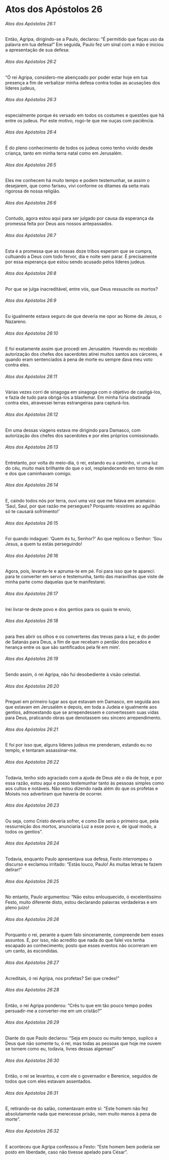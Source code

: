 # Atos dos Apóstolos 26

###### Atos dos Apóstolos 26:1

Então, Agripa, dirigindo-se a Paulo, declarou: “É permitido que faças uso da palavra em tua defesa!” Em seguida, Paulo fez um sinal com a mão e iniciou a apresentação de sua defesa:

###### Atos dos Apóstolos 26:2

“Ó rei Agripa, considero-me abençoado por poder estar hoje em tua presença a fim de verbalizar minha defesa contra todas as acusações dos líderes judeus,

###### Atos dos Apóstolos 26:3

especialmente porque és versado em todos os costumes e questões que há entre os judeus. Por este motivo, rogo-te que me ouças com paciência.

###### Atos dos Apóstolos 26:4

É do pleno conhecimento de todos os judeus como tenho vivido desde criança, tanto em minha terra natal como em Jerusalém.

###### Atos dos Apóstolos 26:5

Eles me conhecem há muito tempo e podem testemunhar, se assim o desejarem, que como fariseu, vivi conforme os ditames da seita mais rigorosa de nossa religião.

###### Atos dos Apóstolos 26:6

Contudo, agora estou aqui para ser julgado por causa da esperança da promessa feita por Deus aos nossos antepassados.

###### Atos dos Apóstolos 26:7

Esta é a promessa que as nossas doze tribos esperam que se cumpra, cultuando a Deus com todo fervor, dia e noite sem parar. É precisamente por essa esperança que estou sendo acusado pelos líderes judeus.

###### Atos dos Apóstolos 26:8

Por que se julga inacreditável, entre vós, que Deus ressuscite os mortos?

###### Atos dos Apóstolos 26:9

Eu igualmente estava seguro de que deveria me opor ao Nome de Jesus, o Nazareno.

###### Atos dos Apóstolos 26:10

E foi exatamente assim que procedi em Jerusalém. Havendo eu recebido autorização dos chefes dos sacerdotes atirei muitos santos aos cárceres, e quando eram sentenciados à pena de morte eu sempre dava meu voto contra eles.

###### Atos dos Apóstolos 26:11

Várias vezes corri de sinagoga em sinagoga com o objetivo de castigá-los, e fazia de tudo para obrigá-los a blasfemar. Em minha fúria obstinada contra eles, atravessei terras estrangeiras para capturá-los.

###### Atos dos Apóstolos 26:12

Em uma dessas viagens estava me dirigindo para Damasco, com autorização dos chefes dos sacerdotes e por eles próprios comissionado.

###### Atos dos Apóstolos 26:13

Entretanto, por volta do meio-dia, ó rei, estando eu a caminho, vi uma luz do céu, muito mais brilhante do que o sol, resplandecendo em torno de mim e dos que caminhavam comigo.

###### Atos dos Apóstolos 26:14

E, caindo todos nós por terra, ouvi uma voz que me falava em aramaico: ‘Saul, Saul, por que razão me persegues? Porquanto resistires ao aguilhão só te causará sofrimento!’

###### Atos dos Apóstolos 26:15

Foi quando indaguei: ‘Quem és tu, Senhor?’ Ao que replicou o Senhor: ‘Sou Jesus, a quem tu estás perseguindo!

###### Atos dos Apóstolos 26:16

Agora, pois, levanta-te e apruma-te em pé. Foi para isso que te apareci: para te converter em servo e testemunha, tanto das maravilhas que viste de minha parte como daquelas que te manifestarei.

###### Atos dos Apóstolos 26:17

Irei livrar-te deste povo e dos gentios para os quais te envio,

###### Atos dos Apóstolos 26:18

para lhes abrir os olhos e os converteres das trevas para a luz, e do poder de Satanás para Deus, a fim de que recebam o perdão dos pecados e herança entre os que são santificados pela fé em mim’.

###### Atos dos Apóstolos 26:19

Sendo assim, ó rei Agripa, não fui desobediente à visão celestial.

###### Atos dos Apóstolos 26:20

Preguei em primeiro lugar aos que estavam em Damasco, em seguida aos que estavam em Jerusalém e depois, em toda a Judeia e igualmente aos gentios, admoestando que se arrependessem e convertessem suas vidas para Deus, praticando obras que denotassem seu sincero arrependimento.

###### Atos dos Apóstolos 26:21

E foi por isso que, alguns líderes judeus me prenderam, estando eu no templo, e tentaram assassinar-me.

###### Atos dos Apóstolos 26:22

Todavia, tenho sido agraciado com a ajuda de Deus até o dia de hoje, e por essa razão, estou aqui e posso testemunhar tanto às pessoas simples como aos cultos e notáveis. Não estou dizendo nada além do que os profetas e Moisés nos advertiram que haveria de ocorrer.

###### Atos dos Apóstolos 26:23

Ou seja, como Cristo deveria sofrer, e como Ele seria o primeiro que, pela ressurreição dos mortos, anunciaria Luz a esse povo e, de igual modo, a todos os gentios”.

###### Atos dos Apóstolos 26:24

Todavia, enquanto Paulo apresentava sua defesa, Festo interrompeu o discurso e exclamou irritado: “Estás louco, Paulo! As muitas letras te fazem delirar!”

###### Atos dos Apóstolos 26:25

No entanto, Paulo argumentou: “Não estou enlouquecido, ó excelentíssimo Festo, muito diferente disto, estou declarando palavras verdadeiras e em pleno juízo!

###### Atos dos Apóstolos 26:26

Porquanto o rei, perante a quem falo sinceramente, compreende bem esses assuntos. E, por isso, não acredito que nada do que falei vos tenha escapado ao conhecimento; posto que esses eventos não ocorreram em um canto, às escondidas.

###### Atos dos Apóstolos 26:27

Acreditais, ó rei Agripa, nos profetas? Sei que credes!”

###### Atos dos Apóstolos 26:28

Então, o rei Agripa ponderou: “Crês tu que em tão pouco tempo podes persuadir-me a converter-me em um cristão?”

###### Atos dos Apóstolos 26:29

Diante do que Paulo declarou: “Seja em pouco ou muito tempo, suplico a Deus que não somente tu, ó rei, mas todas as pessoas que hoje me ouvem se tornem como eu, todavia, livres dessas algemas!”

###### Atos dos Apóstolos 26:30

Então, o rei se levantou, e com ele o governador e Berenice, seguidos de todos que com eles estavam assentados.

###### Atos dos Apóstolos 26:31

E, retirando-se do salão, comentavam entre si: “Este homem não fez absolutamente nada que merecesse prisão, nem muito menos à pena de morte”.

###### Atos dos Apóstolos 26:32

E aconteceu que Agripa confessou a Festo: “Este homem bem poderia ser posto em liberdade, caso não tivesse apelado para César”.

